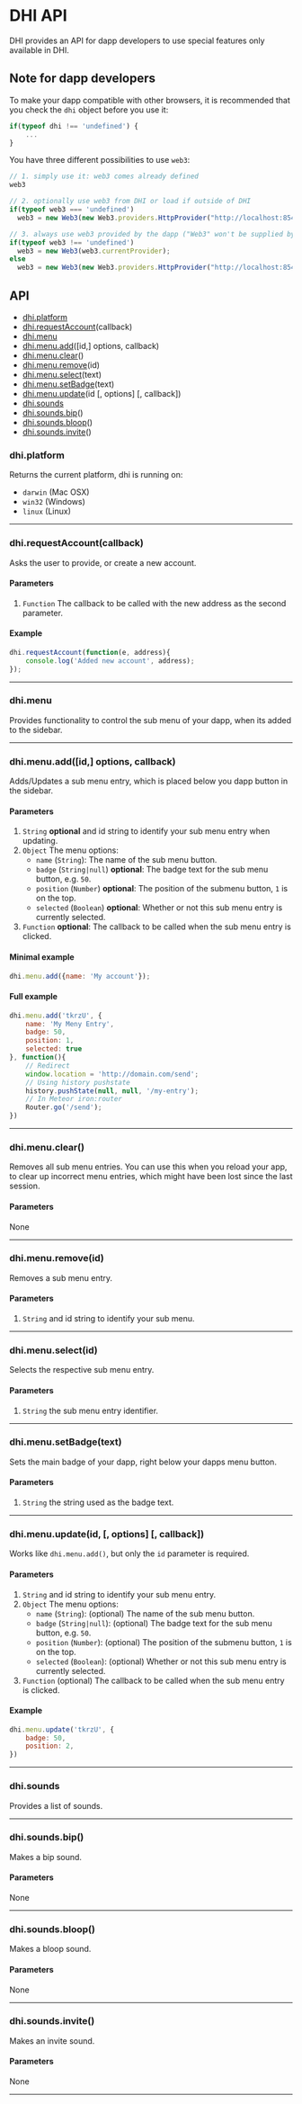 # DHI API

DHI provides an API for dapp developers to use special features only available in DHI.

## Note for dapp developers

To make your dapp compatible with other browsers, it is recommended that you check the `dhi` object before you use it:

```js
if(typeof dhi !== 'undefined') {
    ...
}
```

You have three different possibilities to use `web3`:

```js
// 1. simply use it: web3 comes already defined
web3

// 2. optionally use web3 from DHI or load if outside of DHI
if(typeof web3 === 'undefined')
  web3 = new Web3(new Web3.providers.HttpProvider("http://localhost:8545"));

// 3. always use web3 provided by the dapp ("Web3" won't be supplied by DHI), but the provider from DHI
if(typeof web3 !== 'undefined')
  web3 = new Web3(web3.currentProvider);
else
  web3 = new Web3(new Web3.providers.HttpProvider("http://localhost:8545"));
```

## API


- [dhi.platform](#dhiplatform)
- [dhi.requestAccount](#dhirequestaccountcallback)(callback)
- [dhi.menu](#dhimenu)
- [dhi.menu.add](#dhimenuaddid-options-callback)([id,] options, callback)
- [dhi.menu.clear](#dhimenuclear)()
- [dhi.menu.remove](#dhimenuremoveid)(id)
- [dhi.menu.select](#dhimenuselectid)(text)
- [dhi.menu.setBadge](#dhimenusetbadgetext)(text)
- [dhi.menu.update](#dhimenuupdateid--options--callback)(id [, options] [, callback])
- [dhi.sounds](#dhisounds)
- [dhi.sounds.bip](#dhisoundsbip)()
- [dhi.sounds.bloop](#dhisoundsbloop)()
- [dhi.sounds.invite](#dhisoundsinvite)()


### dhi.platform

Returns the current platform, dhi is running on:

- `darwin` (Mac OSX)
- `win32` (Windows)
- `linux` (Linux)


***

### dhi.requestAccount(callback)

Asks the user to provide, or create a new account.

#### Parameters

1. `Function` The callback to be called with the new address as the second parameter.

#### Example

```js
dhi.requestAccount(function(e, address){
    console.log('Added new account', address);
});
```

***

### dhi.menu

Provides functionality to control the sub menu of your dapp, when its added to the sidebar.

***

### dhi.menu.add([id,] options, callback)

Adds/Updates a sub menu entry, which is placed below you dapp button in the sidebar.

#### Parameters

1. `String` **optional** and id string to identify your sub menu entry when updating.
2. `Object` The menu options:
    - `name` (`String`): The name of the sub menu button.
    - `badge` (`String|null`) **optional**: The badge text for the sub menu button, e.g. `50`.
    - `position` (`Number`) **optional**: The position of the submenu button, `1` is on the top.
    - `selected` (`Boolean`) **optional**: Whether or not this sub menu entry is currently selected.
3. `Function` **optional**: The callback to be called when the sub menu entry is clicked.

#### Minimal example

```js
dhi.menu.add({name: 'My account'});
```

#### Full example

```js
dhi.menu.add('tkrzU', {
    name: 'My Meny Entry',
    badge: 50,
    position: 1,
    selected: true
}, function(){
    // Redirect
    window.location = 'http://domain.com/send';
    // Using history pushstate
    history.pushState(null, null, '/my-entry');
    // In Meteor iron:router
    Router.go('/send');
})
```

***

### dhi.menu.clear()

Removes all sub menu entries. You can use this when you reload your app,
to clear up incorrect menu entries, which might have been lost since the last session.

#### Parameters

None

***

### dhi.menu.remove(id)

Removes a sub menu entry.

#### Parameters

1. `String` and id string to identify your sub menu.

***

### dhi.menu.select(id)

Selects the respective sub menu entry.

#### Parameters

1. `String` the sub menu entry identifier.

***

### dhi.menu.setBadge(text)

Sets the main badge of your dapp, right below your dapps menu button.

#### Parameters

1. `String` the string used as the badge text.

***

### dhi.menu.update(id, [, options] [, callback])

Works like `dhi.menu.add()`, but only the `id` parameter is required.

#### Parameters

1. `String` and id string to identify your sub menu entry.
2. `Object` The menu options:
    - `name` (`String`): (optional) The name of the sub menu button.
    - `badge` (`String|null`): (optional) The badge text for the sub menu button, e.g. `50`.
    - `position` (`Number`): (optional) The position of the submenu button, `1` is on the top.
    - `selected` (`Boolean`): (optional) Whether or not this sub menu entry is currently selected.
3. `Function` (optional) The callback to be called when the sub menu entry is clicked.

#### Example

```js
dhi.menu.update('tkrzU', {
    badge: 50,
    position: 2,
})
```

***

### dhi.sounds

Provides a list of sounds.

***

### dhi.sounds.bip()

Makes a bip sound.

#### Parameters

None

***


### dhi.sounds.bloop()

Makes a bloop sound.

#### Parameters

None

***

### dhi.sounds.invite()

Makes an invite sound.

#### Parameters

None

***


